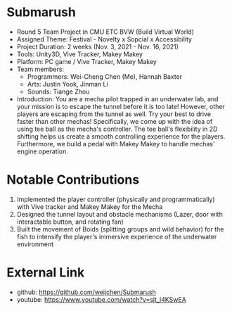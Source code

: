# Submarush
- Round 5 Team Project in CMU ETC BVW (Build Virtual World)
- Assigned Theme: Festival - Novelty x Sopcial x Accessibility
- Project Duration: 2 weeks (Nov. 3, 2021 - Nov. 16, 2021)
- Tools: Unity3D, Vive Tracker, Makey Makey
- Platform: PC game / Vive Tracker, Makey Makey
- Team members: 
  - Programmers: Wei-Cheng Chen (Me), Hannah Baxter
  - Arts: Justin Yook, Jinman Li
  - Sounds: Tiange Zhou
- Introduction: You are a mecha pilot trapped in an underwater lab, and your mission is to escape the tunnel before it is too late! However, other players are escaping from the tunnel as well. Try your best to drive faster than other mechas! Specifically, we come up with the idea of using tee ball as the mecha's controller. The tee ball's flexibility in 2D shifting helps us create a smooth controlling experience for the players. Furthermore, we build a pedal with Makey Makey to handle mechas' engine operation.

# Notable Contributions
1. Implemented the player controller (physically and programmatically) with Vive tracker and Makey Makey for the Mecha
2. Designed the tunnel layout and obstacle mechanisms (Lazer, door with interactable button, and rotating fan)
3. Built the movement of Boids (splitting groups and wild behavior) for the fish to intensify the player's immersive experience of the underwater environment

# External Link
- github: https://github.com/weijchen/Submarush
- youtube: https://www.youtube.com/watch?v=sjt_l4KSwEA
